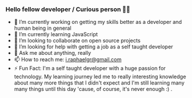 ### Hello fellow developer / Curious person 👋🏻


- 🔭 I’m currently working on getting my skills better as a developer and human being in general
- 🌱 I’m currently learning JavaScript
- 👯 I’m looking to collaborate on open source projects
- 🤔 I’m looking for help with getting a job as a self taught developer
- 💬 Ask me about anything, really
- 📫 How to reach me: i.raphaelgr@gmail.com
- ⚡ Fun Fact: I'm a self taught developer with a huge passion for technology. My learning journey led me to really interesting knowledge about many more things that I didn't expect and I'm still learning many many things until this day 'cause, of course, it's never enough :) .
